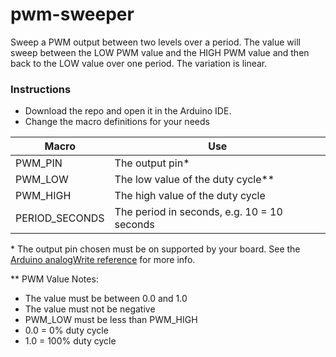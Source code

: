 # pwm-sweeper
Sweep a PWM output between two levels over a period.  The value will sweep 
between the LOW PWM value and the HIGH PWM value and then back to the LOW
value over one period.  The variation is linear.

### Instructions
- Download the repo and open it in the Arduino IDE.
- Change the macro definitions for your needs

| Macro | Use |
|-------|------|
| PWM_PIN | The output pin\* |
| PWM_LOW | The low value of the duty cycle\*\* |
| PWM_HIGH | The high value of the duty cycle |
| PERIOD_SECONDS | The period in seconds, e.g. 10 = 10 seconds |

\* The output pin chosen must be on supported by your board. See the 
[Arduino analogWrite reference](https://www.arduino.cc/reference/en/language/functions/analog-io/analogwrite/)
for more info.

\*\* PWM Value Notes:
- The value must be between 0.0 and 1.0
- The value must not be negative
- PWM_LOW must be less than PWM_HIGH
- 0.0 =   0% duty cycle
- 1.0 = 100% duty cycle

